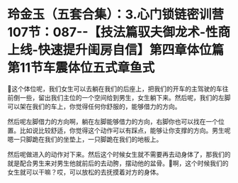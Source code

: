 # 玲金玉（五套合集）：3.心门锁链密训营 107节：087--【技法篇驭夫御龙术-性商上线-快速提升闺房自信】第四章体位篇第11节车震体位五式章鱼式

🎼这个体位呢，我们女生可以去躺在我们的后座上，把我们的开车的主驾驶的车往前倒一些，留出我们主位的一个空间给到男生，女生躺下来。然后呢，我们的左脚可以架在我们的车上，你觉得任何你舒服的，能够借力的方向。

然后呢左脚借力的方向啊，躺在左脚能够借力的方向，右脚你也可以找在一个位置。比如说比较舒适，你觉得这个动作可以有踩点，能够让你支撑的方向。男生呢嗯一只脚跪在我们的坐垫上，一只脚跪在我们的地板上。

然后呢做进入的动作对下来。然后这个时候女生就不需要再去动身体了，那我们的就是配合男生来对男生他就前后的去动胯，摆动他的盆骨。🎼啊，这个时候我们的女生就可以干嘛？哎，可以放松的去抚摸着对方的身体。

